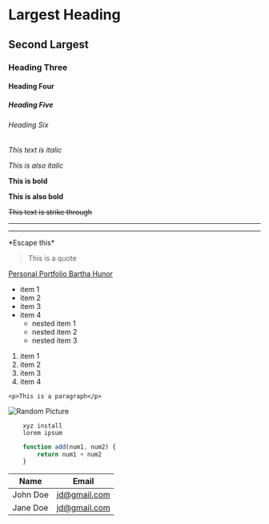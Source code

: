 <!-- HEADINGS -->
# Largest Heading
## Second Largest
### Heading Three
#### Heading Four
##### Heading Five
###### Heading Six

<!-- ITALICS -->
*This text is italic*

_This is also italic_

<!-- BOLD TEXT -->
**This is bold**

__This is also bold__

<!-- STRIKE THROUGH -->
~~This text is strike through~~

<!-- HORIZONTAL RULE -->
___
___

<!-- ESCAPE CHARACTERS -->
\*Escape this\*

<!-- BLOCKQUOTE -->
> This is a quote

<!-- LINKS -->
[Personal Portfolio Bartha Hunor](https://bhunor97.github.io/Portfolio/)

<!-- UNORDERED LISTS -->
* item 1
* item 2
* item 3
* item 4
    * nested item 1
    * nested item 2
    * nested item 3

<!-- ORDERED LIST -->
1. item 1
1. item 2
1. item 3
1. item 4

<!-- INLINE CODE BLOCK -->
`<p>This is a paragraph</p>`

<!-- IMAGES -->
![Random Picture](https://media.wired.com/photos/598e35fb99d76447c4eb1f28/master/pass/phonepicutres-TA.jpg)

<!-- GITHUB MARKDOWN -->
```
    xyz install
    lorem ipsum
```

```javascript
    function add(num1, num2) {
        return num1 + num2
    }
```

<!-- TABLES -->
| Name | Email |
| ---- | ---- |
|John Doe| jd@gmail.com|
|Jane Doe | jd@gmail.com|
